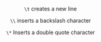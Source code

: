 <div align=center>

`\t` creates a new line

`\\` inserts a backslash character

`\*` Inserts a double quote character
  
</div>
